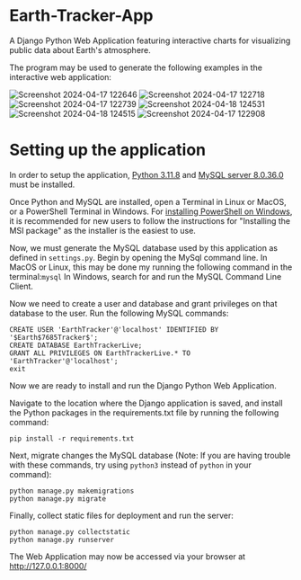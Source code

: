 # Earth-Tracker-App

A Django Python Web Application featuring interactive charts for visualizing public data about Earth's atmosphere.

The program may be used to generate the following examples in the interactive web application:

![Screenshot 2024-04-17 122646](https://github.com/GOwnby/Earth-Tracker-App/assets/37450012/e5d2d077-5fb5-4bcf-a6ec-73b0400d6f2e)
![Screenshot 2024-04-17 122718](https://github.com/GOwnby/Earth-Tracker-App/assets/37450012/e237b5db-a24a-4f02-99de-4f7ee5e0b750)
![Screenshot 2024-04-17 122739](https://github.com/GOwnby/Earth-Tracker-App/assets/37450012/a63ee4d2-f66c-4bb9-b61f-26214f492850)
![Screenshot 2024-04-18 124531](https://github.com/GOwnby/Earth-Tracker-App/assets/37450012/599fb8dc-3ae6-458b-8a9c-06ca3fb44013)
![Screenshot 2024-04-18 124515](https://github.com/GOwnby/Earth-Tracker-App/assets/37450012/4eb479a6-ac49-4910-9531-ee2f70657b77)
![Screenshot 2024-04-17 122908](https://github.com/GOwnby/Earth-Tracker-App/assets/37450012/4a66cc27-bf46-4d0f-b2e2-f08baa99d2d3)

# Setting up the application
In order to setup the application, [Python 3.11.8](https://www.python.org/downloads/release/python-3118/) and [MySQL server 8.0.36.0](https://dev.mysql.com/downloads/mysql/) must be installed.

Once Python and MySQL are installed, open a Terminal in Linux or MacOS, or a PowerShell Terminal in Windows.
For [installing PowerShell on Windows](https://learn.microsoft.com/en-us/powershell/scripting/install/installing-powershell-on-windows?view=powershell-7.4), it is recommended for new users to follow the instructions for 
"Installing the MSI package" as the installer is the easiest to use.

Now, we must generate the MySQL database used by this application as defined in ```settings.py```. Begin by opening the MySql command line. In MacOS or Linux, this may be done my running the following command in the terminal:```mysql```
In Windows, search for and run the MySQL Command Line Client.

Now we need to create a user and database and grant privileges on that database to the user. Run the following MySQL commands:
```
CREATE USER 'EarthTracker'@'localhost' IDENTIFIED BY '$Earth$7685Tracker$';
CREATE DATABASE EarthTrackerLive;
GRANT ALL PRIVILEGES ON EarthTrackerLive.* TO 'EarthTracker'@'localhost';
exit
```
Now we are ready to install and run the Django Python Web Application.

Navigate to the location where the Django application is saved, and install the Python packages in the requirements.txt file by running the following command:
```
pip install -r requirements.txt
```
Next, migrate changes the MySQL database (Note: If you are having trouble with these commands, try using ```python3``` instead of ```python``` in your command):
```
python manage.py makemigrations
python manage.py migrate
```
Finally, collect static files for deployment and run the server:
```
python manage.py collectstatic
python manage.py runserver
```
The Web Application may now be accessed via your browser at http://127.0.0.1:8000/
